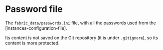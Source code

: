 # Password file 

The ``fabric_data/passwords.ini`` file, with all the passwords used from the [instances-configuration-file].

Its content is not saved on the Git repository (it is under ``.gitignore``), so its content is more protected.

